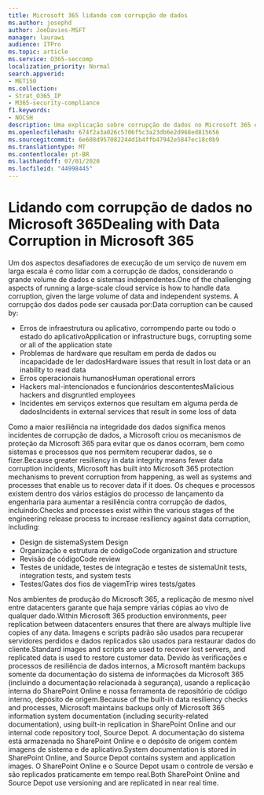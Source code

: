 ```yaml
---
title: Microsoft 365 lidando com corrupção de dados
ms.author: josephd
author: JoeDavies-MSFT
manager: laurawi
audience: ITPro
ms.topic: article
ms.service: O365-seccomp
localization_priority: Normal
search.appverid:
- MET150
ms.collection:
- Strat_O365_IP
- M365-security-compliance
f1.keywords:
- NOCSH
description: Uma explicação sobre corrupção de dados no Microsoft 365 e esforços de prevenção e recuperação da Microsoft.
ms.openlocfilehash: 674f2a3a026c5706f5c3a23db6e2d968ed815656
ms.sourcegitcommit: 6e608d957082244d1b4ffb47942e5847ec18c0b9
ms.translationtype: MT
ms.contentlocale: pt-BR
ms.lasthandoff: 07/01/2020
ms.locfileid: "44998445"
---
```

# <a name="dealing-with-data-corruption-in-microsoft-365"></a><span data-ttu-id="48d1e-103">Lidando com corrupção de dados no Microsoft 365</span><span class="sxs-lookup"><span data-stu-id="48d1e-103">Dealing with Data Corruption in Microsoft 365</span></span>

<span data-ttu-id="48d1e-104">Um dos aspectos desafiadores de execução de um serviço de nuvem em larga escala é como lidar com a corrupção de dados, considerando o grande volume de dados e sistemas independentes.</span><span class="sxs-lookup"><span data-stu-id="48d1e-104">One of the challenging aspects of running a large-scale cloud service is how to handle data corruption, given the large volume of data and independent systems.</span></span> <span data-ttu-id="48d1e-105">A corrupção dos dados pode ser causada por:</span><span class="sxs-lookup"><span data-stu-id="48d1e-105">Data corruption can be caused by:</span></span>

- <span data-ttu-id="48d1e-106">Erros de infraestrutura ou aplicativo, corrompendo parte ou todo o estado do aplicativo</span><span class="sxs-lookup"><span data-stu-id="48d1e-106">Application or infrastructure bugs, corrupting some or all of the application state</span></span>
- <span data-ttu-id="48d1e-107">Problemas de hardware que resultam em perda de dados ou incapacidade de ler dados</span><span class="sxs-lookup"><span data-stu-id="48d1e-107">Hardware issues that result in lost data or an inability to read data</span></span>
- <span data-ttu-id="48d1e-108">Erros operacionais humanos</span><span class="sxs-lookup"><span data-stu-id="48d1e-108">Human operational errors</span></span>
- <span data-ttu-id="48d1e-109">Hackers mal-intencionados e funcionários descontentes</span><span class="sxs-lookup"><span data-stu-id="48d1e-109">Malicious hackers and disgruntled employees</span></span>
- <span data-ttu-id="48d1e-110">Incidentes em serviços externos que resultam em alguma perda de dados</span><span class="sxs-lookup"><span data-stu-id="48d1e-110">Incidents in external services that result in some loss of data</span></span>

<span data-ttu-id="48d1e-111">Como a maior resiliência na integridade dos dados significa menos incidentes de corrupção de dados, a Microsoft criou os mecanismos de proteção da Microsoft 365 para evitar que os danos ocorram, bem como sistemas e processos que nos permitem recuperar dados, se o fizer.</span><span class="sxs-lookup"><span data-stu-id="48d1e-111">Because greater resiliency in data integrity means fewer data corruption incidents, Microsoft has built into Microsoft 365 protection mechanisms to prevent corruption from happening, as well as systems and processes that enable us to recover data if it does.</span></span> <span data-ttu-id="48d1e-112">Os cheques e processos existem dentro dos vários estágios do processo de lançamento da engenharia para aumentar a resiliência contra corrupção de dados, incluindo:</span><span class="sxs-lookup"><span data-stu-id="48d1e-112">Checks and processes exist within the various stages of the engineering release process to increase resiliency against data corruption, including:</span></span>

- <span data-ttu-id="48d1e-113">Design de sistema</span><span class="sxs-lookup"><span data-stu-id="48d1e-113">System Design</span></span>
- <span data-ttu-id="48d1e-114">Organização e estrutura de código</span><span class="sxs-lookup"><span data-stu-id="48d1e-114">Code organization and structure</span></span>
- <span data-ttu-id="48d1e-115">Revisão de código</span><span class="sxs-lookup"><span data-stu-id="48d1e-115">Code review</span></span>
- <span data-ttu-id="48d1e-116">Testes de unidade, testes de integração e testes de sistema</span><span class="sxs-lookup"><span data-stu-id="48d1e-116">Unit tests, integration tests, and system tests</span></span>
- <span data-ttu-id="48d1e-117">Testes/Gates dos fios de viagem</span><span class="sxs-lookup"><span data-stu-id="48d1e-117">Trip wires tests/gates</span></span>

<span data-ttu-id="48d1e-118">Nos ambientes de produção do Microsoft 365, a replicação de mesmo nível entre datacenters garante que haja sempre várias cópias ao vivo de qualquer dado.</span><span class="sxs-lookup"><span data-stu-id="48d1e-118">Within Microsoft 365 production environments, peer replication between datacenters ensures that there are always multiple live copies of any data.</span></span> <span data-ttu-id="48d1e-119">Imagens e scripts padrão são usados para recuperar servidores perdidos e dados replicados são usados para restaurar dados do cliente.</span><span class="sxs-lookup"><span data-stu-id="48d1e-119">Standard images and scripts are used to recover lost servers, and replicated data is used to restore customer data.</span></span> <span data-ttu-id="48d1e-120">Devido às verificações e processos de resiliência de dados internos, a Microsoft mantém backups somente da documentação do sistema de informações da Microsoft 365 (incluindo a documentação relacionada à segurança), usando a replicação interna do SharePoint Online e nossa ferramenta de repositório de código interno, depósito de origem.</span><span class="sxs-lookup"><span data-stu-id="48d1e-120">Because of the built-in data resiliency checks and processes, Microsoft maintains backups only of Microsoft 365 information system documentation (including security-related documentation), using built-in replication in SharePoint Online and our internal code repository tool, Source Depot.</span></span> <span data-ttu-id="48d1e-121">A documentação do sistema está armazenada no SharePoint Online e o depósito de origem contém imagens de sistema e de aplicativo.</span><span class="sxs-lookup"><span data-stu-id="48d1e-121">System documentation is stored in SharePoint Online, and Source Depot contains system and application images.</span></span> <span data-ttu-id="48d1e-122">O SharePoint Online e o Source Depot usam o controle de versão e são replicados praticamente em tempo real.</span><span class="sxs-lookup"><span data-stu-id="48d1e-122">Both SharePoint Online and Source Depot use versioning and are replicated in near real time.</span></span>
